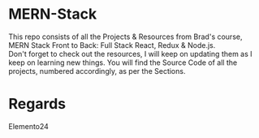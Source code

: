 # MERN-Stack
This repo consists of all the Projects &amp; Resources from Brad's course, MERN Stack Front to Back: Full Stack React, Redux & Node.js.  
Don't forget to check out the resources, I will keep on updating them as I keep on learning new things.
You will find the Source Code of all the projects, numbered accordingly, as per the Sections.

# Regards
Elemento24
